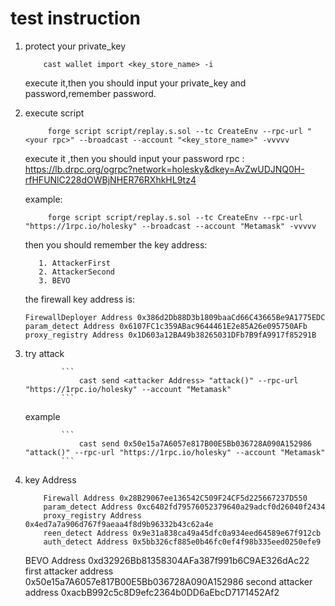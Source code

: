 # test instruction

1.  protect your private_key

    ```
        cast wallet import <key_store_name> -i
    ```

    execute it,then you should input your private_key and password,remember password.

2.  execute script

    ```
         forge script script/replay.s.sol --tc CreateEnv --rpc-url "<your rpc>" --broadcast --account "<key_store_name>" -vvvvv
    ```

    execute it ,then you should input your password
    rpc : https://lb.drpc.org/ogrpc?network=holesky&dkey=AvZwUDJNQ0H-rfHFUNlC228dOWBjNHER76RXhkHL9tz4

    example:

    ```
         forge script script/replay.s.sol --tc CreateEnv --rpc-url "https://1rpc.io/holesky" --broadcast --account "Metamask" -vvvvv
    ```

    then you should remember the key address:

           1. AttackerFirst
           2. AttackerSecond
           3. BEVO

    the firewall key address is:

        FirewallDeployer Address 0x386d2Db88D3b1809baaCd66C43665Be9A1775EDC
        param_detect Address 0x6107FC1c359ABac9644461E2e85A26e095750AFb
        proxy_registry Address 0x1D603a12BA49b38265031DFb7B9fA9917f85291B

3.  try attack

                ```
                    cast send <attacker Address> "attack()" --rpc-url "https://1rpc.io/holesky" --account "Metamask"
                ```

    example

                ```
                    cast send 0x50e15a7A6057e817B00E5Bb036728A090A152986 "attack()" --rpc-url "https://1rpc.io/holesky" --account "Metamask"
                ```

4.  key Address

            Firewall Address 0x28B29067ee136542C509F24CF5d225667237D550
            param_detect Address 0xc6402fd79576052379640a29adcf0d26040f2434
            proxy_registry Address 0x4ed7a7a906d767f9aeaa4f8d9b96332b43c62a4e
            reen_detect Address 0x9e31a838ca49a45dfc0a934eed64589e67f912cb
            auth_detect Address 0x5bb326cf885e0b46fc0ef4f98b335eed0250efe9

    BEVO Address 0xd32926Bb81358304AFa387f991b6C9AE326dAc22
    first attacker address 0x50e15a7A6057e817B00E5Bb036728A090A152986
    second attacker address 0xacbB992c5c8D9efc2364b0DD6aEbcD7171452Af2
